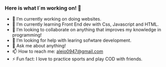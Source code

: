 ### Here is what I´m working on! 👋


- 🔭 I’m currently working on doing websites.
- 🌱 I’m currently learning Front End dev with Css, Javascript and HTML.
- 👯 I’m looking to collaborate on anything that improves my knowledge in programming!
- 🤔 I’m looking for help with learing sofwtare development.
- 💬 Ask me about anything!
- 📫 How to reach me: alejo0947@gmail.com
- ⚡ Fun fact: I love to practice sports and play COD with friends.
